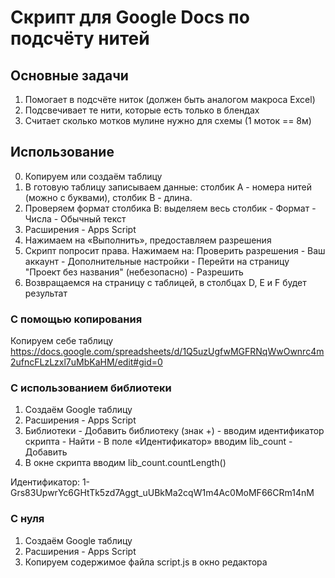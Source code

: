 # Скрипт для Google Docs по подсчёту нитей

## Основные задачи

1. Помогает в подсчёте ниток (должен быть аналогом макроса Excel)
2. Подсвечивает те нити, которые есть только в блендах
3. Считает сколько мотков мулине нужно для схемы (1 моток == 8м)

## Использование

0. Копируем или создаём таблицу
1. В готовую таблицу записываем данные: столбик A - номера нитей (можно с буквами), столбик B - длина.
2. Проверяем формат столбика В: выделяем весь столбик - Формат - Числа - Обычный текст
3. Расширения - Apps Script
4. Нажимаем на «Выполнить», предоставляем разрешения
5. Скрипт попросит права. Нажимаем на: Проверить разрешения - Ваш аккаунт - Дополнительные настройки - Перейти на страницу "Проект без названия" (небезопасно) - Разрешить
6. Возвращаемся на страницу с таблицей, в столбцах D, E и F  будет результат

### С помощью копирования

Копируем себе таблицу https://docs.google.com/spreadsheets/d/1Q5uzUgfwMGFRNqWwOwnrc4m2ufncFLzLzxl7uMbKaHM/edit#gid=0

### С использованием библиотеки

1. Создаём Google таблицу
2. Расширения - Apps Script
3. Библиотеки - Добавить библиотеку (знак +) - вводим идентификатор скрипта - Найти - В поле «Идентификатор» вводим lib_count - Добавить
4. В окне скрипта вводим lib_count.countLength()

Идентификатор: 
1-Grs83UpwrYc6GHtTk5zd7Aggt_uUBkMa2cqW1m4Ac0MoMF66CRm14nM

### С нуля

1. Создаём Google таблицу
2. Расширения - Apps Script
3. Копируем содержимое файла script.js в окно редактора